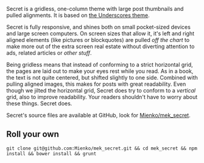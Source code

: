 Secret is a gridless, one-column theme with large post thumbnails and pulled alignments. It is based on [the Underscores theme](http://underscores.me/).

Secret is fully responsive, and shines both on small pocket-sized devices and large screen computers. On screen sizes that allow it, it's left and right aligned elements (like pictures or blockquotes) are pulled *off the chart* to make more out of the extra screen real estate without diverting attention to ads, related articles or _other stuff_.

Being gridless means that instead of conforming to a strict horizontal grid, the pages are laid out to make your eyes rest while you read. As in a book, the text is not quite centered, but shifted slightly to one side. Combined with pulling aligned images, this makes for posts with great readability. Even though we jilted the horizontal grid, Secret does try to conform to a <em>vertical</em> grid, also to improve readability. Your readers shouldn't have to worry about these things. Secret does.

Secret's source files are available at GitHub, look for [Mienko/mek_secret](//github.com/Mienko/mek_secret/).

## Roll your own

    git clone git@github.com:Mienko/mek_secret.git && cd mek_secret && npm install && bower install && grunt
